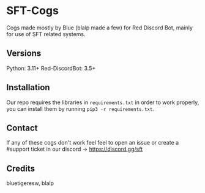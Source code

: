 # SFT-Cogs
Cogs made mostly by Blue (blalp made a few) for Red Discord Bot, mainly for use of SFT related systems.

## Versions
Python: 3.11+
Red-DiscordBot: 3.5+

## Installation
Our repo requires the libraries in `requirements.txt` in order to work properly, you can install them by running `pip3 -r requirements.txt`.

## Contact
If any of these cogs don't work feel feel to open an issue or create a #support ticket in our discord -> https://discord.gg/sft

## Credits
bluetigeresw, blalp

